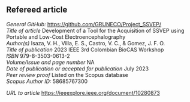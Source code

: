 ## Refereed article
*General GitHub:* https://github.com/GRUNECO/Project_SSVEP/<br>
*Title of article* 	Development of a Tool for the Acquisition of SSVEP using Portable and Low-Cost Electroencephalography<br>
*Author(s)* 	Isaza, V. H., Villa, E. S., Castro, V. C., & Gomez, J. F. O.<br>
*Title of publication* 	2023 IEEE 3rd Colombian BioCAS Workshop<br>
*ISBN*	979-8-3503-0613-2<br>
*Volume/Issue and page number* 	NA<br>
*Date of publication or accepted for publication* 	July 2023<br>
*Peer review proof* 	Listed on the Scopus database<br>
*Scopus Author ID:* 58685767300<br>

*URL to article* 	https://ieeexplore.ieee.org/document/10280873<br>

